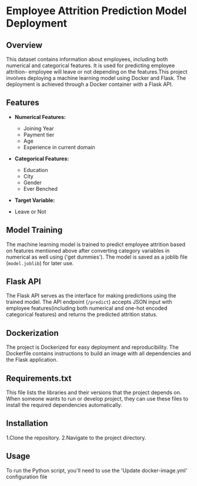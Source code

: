 # Employee Attrition Prediction Model Deployment

## Overview
This dataset contains information about employees, including both numerical and categorical features. It is used for predicting employee attrition- employee will leave or not depending on the features.This project involves deploying a machine learning model using Docker and Flask. The deployment is achieved through a Docker container with a Flask API.

## Features
- **Numerical Features:**
  - Joining Year
  - Payment tier
  - Age
  - Experience in current domain

- **Categorical Features:**
  - Education
  - City
  - Gender
  - Ever Benched

- **Target Variable:**
- Leave or Not

## Model Training
The machine learning model is trained to predict employee attrition based on features mentioned above after converting category variables in numerical as well using ('get dummies'). The model is saved as a joblib file (`model.joblib`) for later use.

## Flask API
The Flask API serves as the interface for making predictions using the trained model. The API endpoint (`/predict`) accepts JSON input with employee features(including both numerical and one-hot encoded categorical features) and returns the predicted attrition status.

## Dockerization
The project is Dockerized for easy deployment and reproducibility. The Dockerfile contains instructions to build an image with all dependencies and the Flask application.

## Requirements.txt 
This file lists the libraries and their versions that the project depends on. When someone wants to run or develop project, they can use these files to install the required dependencies automatically.

## Installation
1.Clone the repository.
2.Navigate to the project directory.

## Usage
To run the Python script, you'll need to use the 'Update docker-image.yml' configuration file

